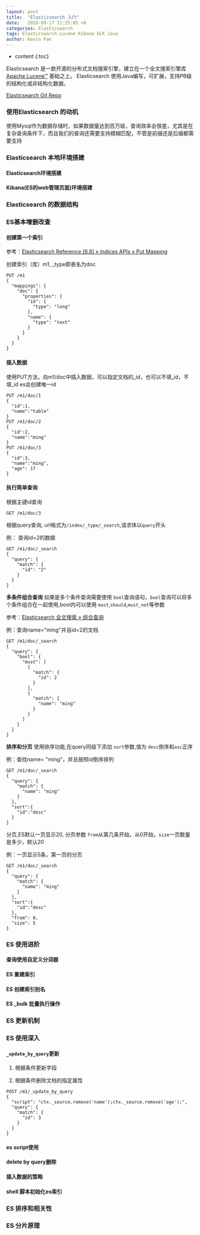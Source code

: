 ```yaml
---
layout: post
title:  "Elasticsearch 入门"
date:   2018-09-17 11:25:05 +8
categories: Elasticsearch
tags: Elasticsearch Lucene Kibana ELK Java
author: Kevin Fan
---
```


* content
{:toc}

Elasticsearch 是一款开源的分布式文档搜索引擎，建立在一个全文搜索引擎库 [Apache Lucene™](https://lucene.apache.org/core/) 基础之上。
Elasticsearch 使用Java编写，可扩展，支持PB级的结构化或非结构化数据。

[Elasticsearch Git Repo](https://github.com/elastic/elasticsearch.git)
<!-- more -->

### 使用Elasticsearch 的动机

使用Mysql作为数据存储时，如果数据量达到百万级，查询效率会很差，尤其是在复杂查询条件下，而且我们的查询还需要支持模糊匹配，不管是前缀还是后缀都需要支持

### Elasticsearch 本地环境搭建

#### Elasticsearch环境搭建

#### Kibana(ES的web管理页面)环境搭建


### Elasticsearch 的数据结构

### ES基本增删改查

#### 创建第一个索引

参考：[Elasticsearch Reference [6.8] » Indices APIs » Put Mapping](https://www.elastic.co/guide/en/elasticsearch/reference/6.8/indices-put-mapping.html)

创建索引（库）m1, _type即表名为doc
```shell script
PUT /m1
{
  "mappings": {
    "doc": {
      "properties": {
        "id": {
          "type": "long"
        },
        "name": {
          "type": "text"
        }
      }
    }
  }
}
```

#### 插入数据

使用PUT方法，向m1/doc中插入数据，可以指定文档的_id，也可以不填_id，不填_id es会创建唯一id
```shell script
PUT /m1/doc/1
{
  "id":1,
  "name":"table"
}
PUT /m1/doc/2
{
  "id":2,
  "name":"ming"
}
PUT /m1/doc/3
{
  "id":3,
  "name":"ming",
  "age": 17
}
```

#### 执行简单查询

根据主键id查询
```shell script
GET /m1/doc/3
```
根据query查询, url格式为`/index/_type/_search`,请求体以`query`开头

例： 查询id=2的数据
```shell script
GET /m1/doc/_search
{
  "query": {
    "match": {
      "id": "2"
    }
  }
}
```
**多条件组合查询**
如果是多个条件查询需要使用 `bool`查询语句，`bool`查询可以将多个条件组合在一起使用,bool内可以使用 `must`,`should`,`must_not`等参数

参考：[Elasticsearch 全文搜索 » 组合查询](https://www.elastic.co/guide/cn/elasticsearch/guide/current/bool-query.html)

例：查询name="ming"并且id=2的文档
```shell script
GET /m1/doc/_search
{
  "query": {
    "bool": {
      "must": [
        {
          "match": {
            "id": 2
          }
        },
        {
          "match": {
            "name": "ming"
          }
        }
      ]
    }
  }
}
```

**排序和分页**
使用排序功能,在query同级下添加 `sort`参数,值为 `desc`倒序和`asc`正序

例：查找name= "ming"，并且按照id倒序排列
```shell script
GET /m1/doc/_search
{
  "query": {
    "match": {
      "name": "ming"
    }
  },
  "sort":{
    "id":"desc"
  }
}
```

分页,ES默认一页显示20, 分页参数 `from`从第几条开始，从0开始，`size`一页数量是多少，默认20

例：一页显示5条，第一页的分页
```shell script
GET /m1/doc/_search
{
  "query": {
    "match": {
      "name": "ming"
    }
  },
  "sort":{
    "id":"desc"
  },
  "from": 0,
  "size": 5
}
```


### ES 使用进阶

#### 查询使用自定义分词器

#### ES 重建索引

#### ES 创建索引别名

#### ES _bulk 批量执行操作

### ES 更新机制

#### 

### ES 使用深入

#### `_update_by_query`更新

1. 根据条件更新字段

2. 根据条件删除文档的指定属性
```shell script
POST /m1/_update_by_query
{
  "script": "ctx._source.remove('name');ctx._source.remove('age');",
  "query": {
    "match": {
      "id": 3
    }
  }
}
```

#### es script使用

#### delete by query删除

#### 插入数据的策略

#### shell 脚本初始化es索引



### ES 排序和相关性

### ES 分片原理

